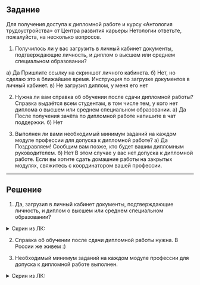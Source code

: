 ## Задание
Для получения доступа к дипломной работе и курсу «Антология трудоустройства» от Центра развития карьеры Нетологии ответьте, пожалуйста, на несколько вопросов.

1. Получилось ли у вас загрузить в личный кабинет документы, подтверждающие личность, и диплом о высшем или среднем специальном образовании?

а) Да
Пришлите ссылку на скриншот личного кабинета.
б) Нет, но сделаю это в ближайшее время. Инструкция по загрузке документов в личный кабинет.
в) Не загрузил диплом, у меня его нет

2. Нужна ли вам справка об обучении после сдачи дипломной работы? Справка выдаётся всем студентам, в том числе тем, у кого нет диплома о высшем или среднем специальном образовании.
а) Да
После получения зачёта по дипломной работе напишите в чат поддержки.
б) Нет

3. Выполнен ли вами необходимый минимум заданий на каждом модуле профессии для допуска к дипломной работе?
а) Да
Поздравляем! Сообщим вам позже, кто будет вашим дипломным руководителем.
б) Нет
В этом случае у вас нет допуска к дипломной работе. Если вы хотите сдать домашние работы на закрытых модулях, свяжитесь с координатором вашей профессии.

---

## Решение

1. Да, загрузил в личный кабинет документы, подтверждающие личность, и диплом о высшем или среднем специальном образовании?

<details><summary>Скрин из ЛК:</summary>

![LC.png](screenshots%2FLC.png)

</details>

2. Cправка об обучении после сдачи дипломной работы нужна. В России же живем :)

3. Необходимый минимум заданий на каждом модуле профессии для допуска к дипломной работе выполнен.

<details><summary>Скрин из ЛК:</summary>

![Done_task.png](screenshots%2FDone_task.png)

</details>